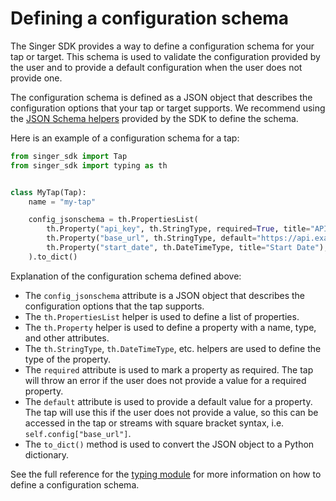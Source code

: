 # Defining a configuration schema

The Singer SDK provides a way to define a configuration schema for your tap or target. This schema is used to validate the configuration provided by the user and to provide a default configuration when the user does not provide one.

The configuration schema is defined as a JSON object that describes the configuration options that your tap or target supports. We recommend using the [JSON Schema helpers](../typing.rst) provided by the SDK to define the schema.

Here is an example of a configuration schema for a tap:

```python
from singer_sdk import Tap
from singer_sdk import typing as th


class MyTap(Tap):
    name = "my-tap"

    config_jsonschema = th.PropertiesList(
        th.Property("api_key", th.StringType, required=True, title="API Key"),
        th.Property("base_url", th.StringType, default="https://api.example.com", title="Base URL"),
        th.Property("start_date", th.DateTimeType, title="Start Date"),
    ).to_dict()
```

Explanation of the configuration schema defined above:

- The `config_jsonschema` attribute is a JSON object that describes the configuration options that the tap supports.
- The `th.PropertiesList` helper is used to define a list of properties.
- The `th.Property` helper is used to define a property with a name, type, and other attributes.
- The `th.StringType`, `th.DateTimeType`, etc. helpers are used to define the type of the property.
- The `required` attribute is used to mark a property as required. The tap will throw an error if the user does not provide a value for a required property.
- The `default` attribute is used to provide a default value for a property. The tap will use this if the user does not provide a value, so this can be accessed in the tap or streams with square bracket syntax, i.e. `self.config["base_url"]`.
- The `to_dict()` method is used to convert the JSON object to a Python dictionary.

See the full reference for the [typing module](../typing.rst) for more information on how to define a configuration schema.

